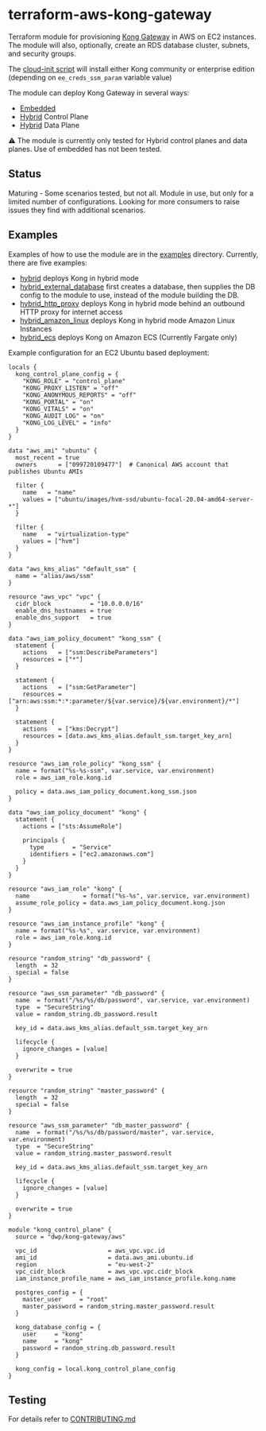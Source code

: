 # terraform-aws-kong-gateway

Terraform module for provisioning [Kong Gateway]() in AWS on EC2 instances. The module will also, optionally, create an RDS database cluster, subnets, and security groups.

The [cloud-init script]() will install either Kong community or enterprise edition (depending on `ee_creds_ssm_param` variable value)

The module can deploy Kong Gateway in several ways:
- [Embedded](https://docs.konghq.com/enterprise/2.3.x/deployment/deployment-options/#embedded)
- [Hybrid](https://docs.konghq.com/enterprise/2.3.x/deployment/hybrid-mode/) Control Plane
- [Hybrid](https://docs.konghq.com/enterprise/2.3.x/deployment/hybrid-mode/) Data Plane

:warning: The module is currently only tested for Hybrid control planes and data planes. Use of embedded has not been tested. 

## Status
Maturing - Some scenarios tested, but not all. Module in use, but only for a limited number of configurations. Looking for more consumers to raise issues they find with additional scenarios.

## Examples
Examples of how to use the module are in the [examples](examples) directory.
Currently, there are five examples:

- [hybrid](examples/hybrid) deploys Kong in hybrid mode
- [hybrid_external_database](examples/hybrid_external_database) first creates a database, then supplies the DB config to the module to use, instead of the module building the DB.
- [hybrid_http_proxy](examples/hybrid_http_proxy) deploys Kong in hybrid mode behind an outbound HTTP proxy for internet access
- [hybrid_amazon_linux](examples/hybrid_amazon_linux) deploys Kong in hybrid mode Amazon Linux Instances
- [hybrid_ecs](examples/hybrid_ecs) deploys Kong on Amazon ECS (Currently Fargate only)

Example configuration for an EC2 Ubuntu based deployment:

```hcl
locals {
  kong_control_plane_config = {
    "KONG_ROLE" = "control_plane"
    "KONG_PROXY_LISTEN" = "off"
    "KONG_ANONYMOUS_REPORTS" = "off"
    "KONG_PORTAL" = "on"
    "KONG_VITALS" = "on"
    "KONG_AUDIT_LOG" = "on"
    "KONG_LOG_LEVEL" = "info"
  }
}

data "aws_ami" "ubuntu" {
  most_recent = true
  owners      = ["099720109477"]  # Canonical AWS account that publishes Ubuntu AMIs

  filter {
    name   = "name"
    values = ["ubuntu/images/hvm-ssd/ubuntu-focal-20.04-amd64-server-*"]
  }

  filter {
    name   = "virtualization-type"
    values = ["hvm"]
  }
}

data "aws_kms_alias" "default_ssm" {
  name = "alias/aws/ssm"
}

resource "aws_vpc" "vpc" {
  cidr_block           = "10.0.0.0/16"
  enable_dns_hostnames = true
  enable_dns_support   = true
}

data "aws_iam_policy_document" "kong_ssm" {
  statement {
    actions   = ["ssm:DescribeParameters"]
    resources = ["*"]
  }

  statement {
    actions   = ["ssm:GetParameter"]
    resources = ["arn:aws:ssm:*:*:parameter/${var.service}/${var.environment}/*"]
  }

  statement {
    actions   = ["kms:Decrypt"]
    resources = [data.aws_kms_alias.default_ssm.target_key_arn]
  }
}

resource "aws_iam_role_policy" "kong_ssm" {
  name = format("%s-%s-ssm", var.service, var.environment)
  role = aws_iam_role.kong.id

  policy = data.aws_iam_policy_document.kong_ssm.json
}

data "aws_iam_policy_document" "kong" {
  statement {
    actions = ["sts:AssumeRole"]

    principals {
      type        = "Service"
      identifiers = ["ec2.amazonaws.com"]
    }
  }
}

resource "aws_iam_role" "kong" {
  name               = format("%s-%s", var.service, var.environment)
  assume_role_policy = data.aws_iam_policy_document.kong.json
}

resource "aws_iam_instance_profile" "kong" {
  name = format("%s-%s", var.service, var.environment)
  role = aws_iam_role.kong.id
}

resource "random_string" "db_password" {
  length  = 32
  special = false
}

resource "aws_ssm_parameter" "db_password" {
  name  = format("/%s/%s/db/password", var.service, var.environment)
  type  = "SecureString"
  value = random_string.db_password.result

  key_id = data.aws_kms_alias.default_ssm.target_key_arn

  lifecycle {
    ignore_changes = [value]
  }

  overwrite = true
}

resource "random_string" "master_password" {
  length  = 32
  special = false
}

resource "aws_ssm_parameter" "db_master_password" {
  name  = format("/%s/%s/db/password/master", var.service, var.environment)
  type  = "SecureString"
  value = random_string.master_password.result

  key_id = data.aws_kms_alias.default_ssm.target_key_arn

  lifecycle {
    ignore_changes = [value]
  }

  overwrite = true
}

module "kong_control_plane" {
  source = "dwp/kong-gateway/aws"

  vpc_id                    = aws_vpc.vpc.id
  ami_id                    = data.aws_ami.ubuntu.id
  region                    = "eu-west-2"
  vpc_cidr_block            = aws_vpc.vpc.cidr_block
  iam_instance_profile_name = aws_iam_instance_profile.kong.name
  
  postgres_config = {
    master_user     = "root"
    master_password = random_string.master_password.result
  }

  kong_database_config = {
    user     = "kong"
    name     = "kong"
    password = random_string.db_password.result
  }
  
  kong_config = local.kong_control_plane_config
}
```


## Testing

For details refer to [CONTRIBUTING.md](CONTRIBUTING.md#testing-and-linting)

